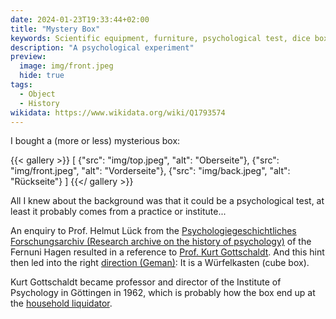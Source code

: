 ```yaml
---
date: 2024-01-23T19:33:44+02:00
title: "Mystery Box"
keywords: Scientific equipment, furniture, psychological test, dice box, Kurt Gottschaldt
description: "A psychological experiment"
preview:
  image: img/front.jpeg
  hide: true
tags:
  - Object
  - History
wikidata: https://www.wikidata.org/wiki/Q1793574
---
```


I bought a (more or less) mysterious box:
<!--more-->

{{< gallery >}}
[
  {"src": "img/top.jpeg", "alt": "Oberseite"},
  {"src": "img/front.jpeg", "alt": "Vorderseite"},
  {"src": "img/back.jpeg", "alt": "Rückseite"}
]
{{</ gallery >}}

All I knew about the background was that it could be a psychological test, at least it probably comes from a practice or institute...

An enquiry to Prof. Helmut Lück from the [Psychologiegeschichtliches Forschungsarchiv (Research archive on the history of psychology)](https://www.fernuni-hagen.de/psychologie/forschung/archiv.shtml) of the Fernuni Hagen resulted in a reference to [Prof. Kurt Gottschaldt](https://de.wikipedia.org/wiki/Kurt_Gottschaldt). And this hint then led into the right [direction (Geman)](https://www.psychology.hu-berlin.de/de/institut/kabinett/ausstellungsmodelle/wuerfelkasten_mit_foto.pdf): It is a Würfelkasten (cube box).

Kurt Gottschaldt became professor and director of the Institute of Psychology in Göttingen in 1962, which is probably how the box end up at the [household liquidator](https://www.moebelino.de/).
